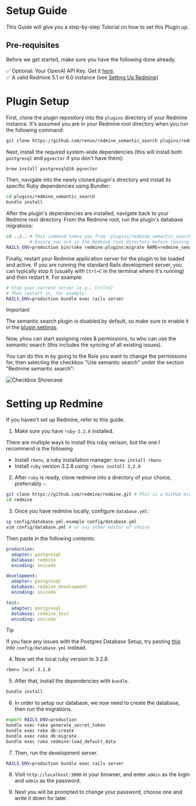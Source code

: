 # Setup Guide

This Guide will give you a step-by-step Tutorial on how to set this Plugin up.

## Pre-requisites

Before we get started, make sure you have the following done already.

✅ Optional: Your OpenAI API Key. Get it [here](https://platform.openai.com/api-keys).
<br />
✅ A valid Redmine 5.1 or 6.0 instance (see [Setting Up Redmine](#setting-up-redmine))

# Plugin Setup

First, clone the plugin repository into the `plugins` directory of your Redmine instance.
It's assumed you are in your Redmine root directory when you run the following command:

```bash
git clone https://github.com/renuo/redmine_semantic_search plugins/redmine_semantic_search
```

Next, install the required system-wide dependencies (this will install both `postgresql` and `pgvector` if you don't have them):

```bash
brew install postgresql@16 pgvector
```

Then, navigate into the newly cloned plugin's directory and install its specific Ruby dependencies using Bundler:

```bash
cd plugins/redmine_semantic_search
bundle install
```

After the plugin's dependencies are installed, navigate back to your Redmine root directory. From the Redmine root, run the plugin's database migrations:

```bash
cd ../.. # This command takes you from 'plugins/redmine_semantic_search' to the Redmine root.
         # Ensure you are in the Redmine root directory before running the next command.
RAILS_ENV=production bin/rake redmine:plugins:migrate NAME=redmine_semantic_search
```

Finally, restart your Redmine application server for the plugin to be loaded and active.
If you are running the standard Rails development server, you can typically stop it (usually with `Ctrl+C` in the terminal where it's running) and then restart it. For example:

```bash
# Stop your current server (e.g., Ctrl+C)
# Then restart it, for example:
RAILS_ENV=production bundle exec rails server
```

> [!IMPORTANT]
> The semantic search plugin is disabled by default, so make sure to enable it in the [plugin settings](http://localhost:3000/settings/plugin/redmine_semantic_search).

Now, yhou can start assigning roles & permissions, to who can use the semantic search (this includes the syncing of all existing issues).

You can do this in by going to the Role you want to change the permissions for, then selecting the checkbox "Use semantic search" under the section "Redmine semantic search":

![Checkbox Showcase](repo/checkbox-showcase.gif)

# Setting up Redmine

If you haven't set up Redmine, refer to this guide.

1. Make sure you have `ruby-3.2.8` installed.

There are multiple ways to install this ruby verison, but the one I recommend is the following

- Install `rbenv`, a ruby installation manager: `brew install rbenv`
- Install `ruby` version 3.2.8 using: `rbenv install 3.2.8`

2. After `ruby` is ready, clone redmine into a directory of your choice, preferrably `~`.

```bash
git clone https://github.com/redmine/redmine.git # This is a GitHub mirror of Redmine, not the official one
cd redmine
```

3. Once you have redmine locally, configure `database.yml`:

```bash
cp config/database.yml.example config/database.yml
vim config/database.yml # or any other editor of choice
```

Then paste in the following contents:

```yaml
production:
  adapter: postgresql
  database: redmine
  encoding: unicode

development:
  adapter: postgresql
  database: redmine_development
  encoding: unicode

test:
  adapter: postgresql
  database: redmine_test
  encoding: unicode
```

> [!TIP]
> If you face any issues with the Postgres Database Setup, try pasting [this](repo/backup_database.yml) into `config/database.yml` instead.

4. Now set the local ruby version to 3.2.8.

```bash
rbenv local 3.2.8
```

5. After that, install the dependencies with `bundle`.

```bash
bundle install
```

6. In order to setup our database, we now need to create the database, then run the migrations.

```bash
export RAILS_ENV=production
bundle exec rake generate_secret_token
bundle exec rake db:create
bundle exec rake db:migrate
bundle exec rake redmine:load_default_data
```

7. Then, run the development server.

```bash
RAILS_ENV=production bundle exec rails server
```

8. Visit `http://localhost:3000` in your browser, and enter `admin` as the login and `admin` as the password.

9. Next you will be prompted to change your password, choose one and write it down for later.
